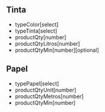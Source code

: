 


## Tinta

- typeColor[select]
- typeTinta[select]
- productQty[number]
- productQtyLitros[number]
- productQtyMin[number][optional]


## Papel

- typePapel[select]
- productQtyUnit[number]
- productQtyMetros[number]
- productQtyMin[number]
